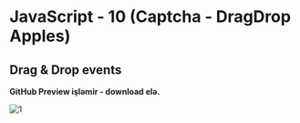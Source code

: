 # JavaScript - 10 (Captcha - DragDrop Apples)

## Drag & Drop events

**GitHub Preview işləmir - download elə.**

![1](https://user-images.githubusercontent.com/25200958/27900441-702e7df4-623f-11e7-9c7b-6c5c46bd5a9b.jpg)
